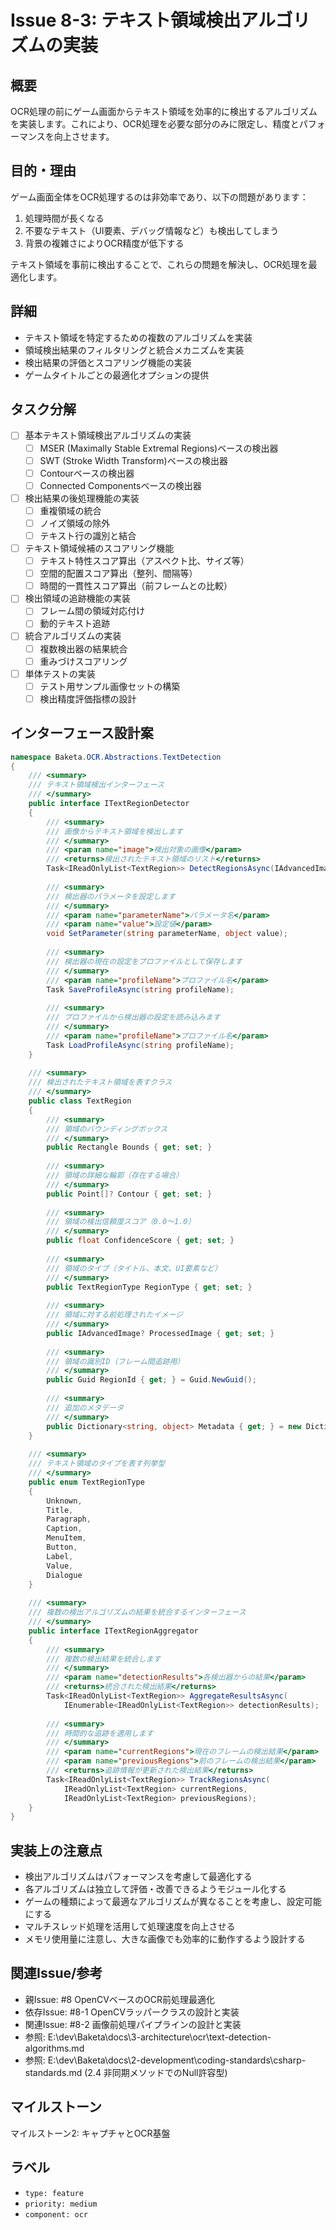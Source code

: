 # Issue 8-3: テキスト領域検出アルゴリズムの実装

## 概要
OCR処理の前にゲーム画面からテキスト領域を効率的に検出するアルゴリズムを実装します。これにより、OCR処理を必要な部分のみに限定し、精度とパフォーマンスを向上させます。

## 目的・理由
ゲーム画面全体をOCR処理するのは非効率であり、以下の問題があります：
1. 処理時間が長くなる
2. 不要なテキスト（UI要素、デバッグ情報など）も検出してしまう
3. 背景の複雑さによりOCR精度が低下する

テキスト領域を事前に検出することで、これらの問題を解決し、OCR処理を最適化します。

## 詳細
- テキスト領域を特定するための複数のアルゴリズムを実装
- 領域検出結果のフィルタリングと統合メカニズムを実装
- 検出結果の評価とスコアリング機能の実装
- ゲームタイトルごとの最適化オプションの提供

## タスク分解
- [ ] 基本テキスト領域検出アルゴリズムの実装
  - [ ] MSER (Maximally Stable Extremal Regions)ベースの検出器
  - [ ] SWT (Stroke Width Transform)ベースの検出器
  - [ ] Contourベースの検出器
  - [ ] Connected Componentsベースの検出器
- [ ] 検出結果の後処理機能の実装
  - [ ] 重複領域の統合
  - [ ] ノイズ領域の除外
  - [ ] テキスト行の識別と結合
- [ ] テキスト領域候補のスコアリング機能
  - [ ] テキスト特性スコア算出（アスペクト比、サイズ等）
  - [ ] 空間的配置スコア算出（整列、間隔等）
  - [ ] 時間的一貫性スコア算出（前フレームとの比較）
- [ ] 検出領域の追跡機能の実装
  - [ ] フレーム間の領域対応付け
  - [ ] 動的テキスト追跡
- [ ] 統合アルゴリズムの実装
  - [ ] 複数検出器の結果統合
  - [ ] 重みづけスコアリング
- [ ] 単体テストの実装
  - [ ] テスト用サンプル画像セットの構築
  - [ ] 検出精度評価指標の設計

## インターフェース設計案
```csharp
namespace Baketa.OCR.Abstractions.TextDetection
{
    /// <summary>
    /// テキスト領域検出インターフェース
    /// </summary>
    public interface ITextRegionDetector
    {
        /// <summary>
        /// 画像からテキスト領域を検出します
        /// </summary>
        /// <param name="image">検出対象の画像</param>
        /// <returns>検出されたテキスト領域のリスト</returns>
        Task<IReadOnlyList<TextRegion>> DetectRegionsAsync(IAdvancedImage image);
        
        /// <summary>
        /// 検出器のパラメータを設定します
        /// </summary>
        /// <param name="parameterName">パラメータ名</param>
        /// <param name="value">設定値</param>
        void SetParameter(string parameterName, object value);
        
        /// <summary>
        /// 検出器の現在の設定をプロファイルとして保存します
        /// </summary>
        /// <param name="profileName">プロファイル名</param>
        Task SaveProfileAsync(string profileName);
        
        /// <summary>
        /// プロファイルから検出器の設定を読み込みます
        /// </summary>
        /// <param name="profileName">プロファイル名</param>
        Task LoadProfileAsync(string profileName);
    }
    
    /// <summary>
    /// 検出されたテキスト領域を表すクラス
    /// </summary>
    public class TextRegion
    {
        /// <summary>
        /// 領域のバウンディングボックス
        /// </summary>
        public Rectangle Bounds { get; set; }
        
        /// <summary>
        /// 領域の詳細な輪郭（存在する場合）
        /// </summary>
        public Point[]? Contour { get; set; }
        
        /// <summary>
        /// 領域の検出信頼度スコア（0.0～1.0）
        /// </summary>
        public float ConfidenceScore { get; set; }
        
        /// <summary>
        /// 領域のタイプ（タイトル、本文、UI要素など）
        /// </summary>
        public TextRegionType RegionType { get; set; }
        
        /// <summary>
        /// 領域に対する前処理されたイメージ
        /// </summary>
        public IAdvancedImage? ProcessedImage { get; set; }
        
        /// <summary>
        /// 領域の識別ID（フレーム間追跡用）
        /// </summary>
        public Guid RegionId { get; } = Guid.NewGuid();
        
        /// <summary>
        /// 追加のメタデータ
        /// </summary>
        public Dictionary<string, object> Metadata { get; } = new Dictionary<string, object>();
    }
    
    /// <summary>
    /// テキスト領域のタイプを表す列挙型
    /// </summary>
    public enum TextRegionType
    {
        Unknown,
        Title,
        Paragraph,
        Caption,
        MenuItem,
        Button,
        Label,
        Value,
        Dialogue
    }
    
    /// <summary>
    /// 複数の検出アルゴリズムの結果を統合するインターフェース
    /// </summary>
    public interface ITextRegionAggregator
    {
        /// <summary>
        /// 複数の検出結果を統合します
        /// </summary>
        /// <param name="detectionResults">各検出器からの結果</param>
        /// <returns>統合された検出結果</returns>
        Task<IReadOnlyList<TextRegion>> AggregateResultsAsync(
            IEnumerable<IReadOnlyList<TextRegion>> detectionResults);
            
        /// <summary>
        /// 時間的な追跡を適用します
        /// </summary>
        /// <param name="currentRegions">現在のフレームの検出結果</param>
        /// <param name="previousRegions">前のフレームの検出結果</param>
        /// <returns>追跡情報が更新された検出結果</returns>
        Task<IReadOnlyList<TextRegion>> TrackRegionsAsync(
            IReadOnlyList<TextRegion> currentRegions,
            IReadOnlyList<TextRegion> previousRegions);
    }
}
```

## 実装上の注意点
- 検出アルゴリズムはパフォーマンスを考慮して最適化する
- 各アルゴリズムは独立して評価・改善できるようモジュール化する
- ゲームの種類によって最適なアルゴリズムが異なることを考慮し、設定可能にする
- マルチスレッド処理を活用して処理速度を向上させる
- メモリ使用量に注意し、大きな画像でも効率的に動作するよう設計する

## 関連Issue/参考
- 親Issue: #8 OpenCVベースのOCR前処理最適化
- 依存Issue: #8-1 OpenCVラッパークラスの設計と実装
- 関連Issue: #8-2 画像前処理パイプラインの設計と実装
- 参照: E:\dev\Baketa\docs\3-architecture\ocr\text-detection-algorithms.md
- 参照: E:\dev\Baketa\docs\2-development\coding-standards\csharp-standards.md (2.4 非同期メソッドでのNull許容型)

## マイルストーン
マイルストーン2: キャプチャとOCR基盤

## ラベル
- `type: feature`
- `priority: medium`
- `component: ocr`
